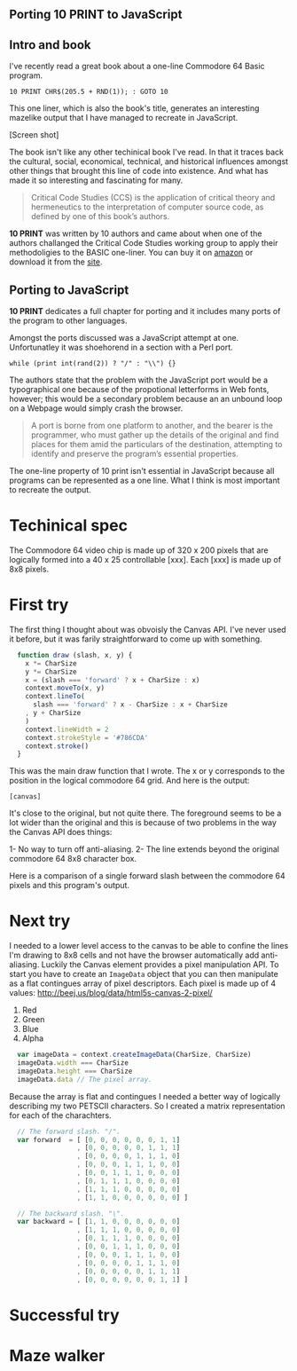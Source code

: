 Porting 10 PRINT to JavaScript
------------------------------

## Intro and book

I've recently read a great book about a one-line Commodore 64 Basic program.

    10 PRINT CHR$(205.5 + RND(1)); : GOTO 10

This one liner, which is also the book's title, generates an interesting mazelike output that I have managed to recreate in JavaScript.

  [Screen shot]


The book isn't like any other techinical book I've read. In that it traces back the cultural,
social, economical, technical, and historical influences amongst other things that brought this line of code into existence. And what has made it so interesting and fascinating for many.

> Critical Code Studies (CCS) is the application of critical theory and hermeneutics to the
> interpretation of computer source code, as defined by one of this book’s authors.

__10 PRINT__ was written by 10 authors and came about when one of the authors challanged the Critical
Code Studies working group to apply their methodoligies to the BASIC one-liner. You can buy it on [amazon](http://www.amazon.com/10-PRINT-CHR-205-5-RND/dp/0262018462) or download it from the [site](http://10print.org/).

## Porting to JavaScript

__10 PRINT__ dedicates a full chapter for porting and it includes many ports of the program to other languages.

Amongst the ports discussed was a JavaScript attempt at one. Unfortunatley it was shoehorend in a
section with a Perl port.
  
    while (print int(rand(2)) ? "/" : "\\") {}

The authors state that the problem with the JavaScript port would be a typographical one because of the propotional letterforms in Web fonts, however; this would be a secondary problem because an
an unbound loop on a Webpage would simply crash the browser.

> A port is borne from one platform to another, and the bearer is the programmer, who must gather up the details of the original and find places for them amid the particulars of the destination, attempting to identify and preserve the program’s essential properties.

The one-line property of 10 print isn't essential in JavaScript because all programs can be represented as a one line. What I think is most important to recreate the output.

# Techinical spec

The Commodore 64 video chip is made up of 320 x 200 pixels that are logically formed into a 40 x 25 
controllable [xxx]. Each [xxx] is made up of 8x8 pixels.

# First try

The first thing I thought about was obvoisly the Canvas API. I've never used it before, but it was farily straightforward to come up with something.

```javascript
  function draw (slash, x, y) {
    x *= CharSize
    y *= CharSize
    x = (slash === 'forward' ? x + CharSize : x) 
    context.moveTo(x, y)
    context.lineTo(
      slash === 'forward' ? x - CharSize : x + CharSize
    , y + CharSize
    )
    context.lineWidth = 2
    context.strokeStyle = '#786CDA'
    context.stroke()
  }
```

This was the main draw function that I wrote. The x or y corresponds to the position in the logical commodore 64 grid. And here is the output:


    [canvas]

It's close to the original, but not quite there. The foreground seems to be a lot wider than the original and this is because of two problems in the way the Canvas API does things:

1- No way to turn off anti-aliasing.
2- The line extends beyond the original commodore 64 8x8 character box.

Here is a comparison of a single forward slash between the commodore 64 pixels and this program's output.

# Next try

I needed to a lower level access to the canvas to be able to confine the lines I'm drawing to 8x8
cells and not have the browser automatically add anti-aliasing. Luckily the Canvas element provides a
pixel manipulation API. To start you have to create an `ImageData` object that you can then manipulate
 as a flat contingues array of pixel descriptors. Each pixel is made up of 4 values:
http://beej.us/blog/data/html5s-canvas-2-pixel/

 1. Red
 2. Green
 3. Blue
 4. Alpha


```javascript
  var imageData = context.createImageData(CharSize, CharSize)
  imageData.width === CharSize
  imageData.height === CharSize
  imageData.data // The pixel array.
```

Because the array is flat and contingues I needed a better way of logically describing my two 
PETSCII characters. So I created a matrix representation for each of the charachters.

```javascript
  // The forward slash. "/".
  var forward  = [ [0, 0, 0, 0, 0, 0, 1, 1]
                 , [0, 0, 0, 0, 0, 1, 1, 1]
                 , [0, 0, 0, 0, 1, 1, 1, 0]
                 , [0, 0, 0, 1, 1, 1, 0, 0]
                 , [0, 0, 1, 1, 1, 0, 0, 0]
                 , [0, 1, 1, 1, 0, 0, 0, 0]
                 , [1, 1, 1, 0, 0, 0, 0, 0]
                 , [1, 1, 0, 0, 0, 0, 0, 0] ]

  // The backward slash. "\".
  var backward = [ [1, 1, 0, 0, 0, 0, 0, 0]
                 , [1, 1, 1, 0, 0, 0, 0, 0]
                 , [0, 1, 1, 1, 0, 0, 0, 0]
                 , [0, 0, 1, 1, 1, 0, 0, 0]
                 , [0, 0, 0, 1, 1, 1, 0, 0]
                 , [0, 0, 0, 0, 1, 1, 1, 0]
                 , [0, 0, 0, 0, 0, 1, 1, 1]
                 , [0, 0, 0, 0, 0, 0, 1, 1] ]
```

# Successful try

# Maze walker

